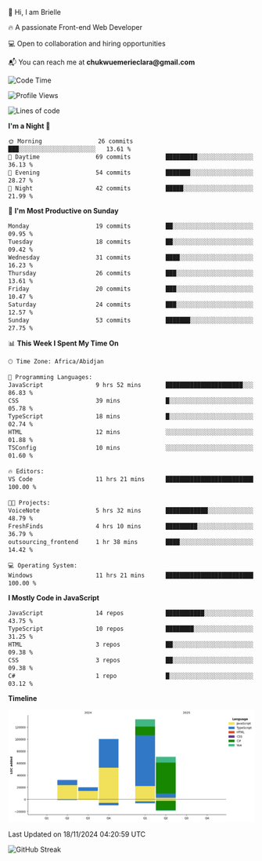 <div align="left">
  <p>👋 Hi, I am Brielle</p>
  <p>🔥 A passionate Front-end Web Developer</p>
  <p>💻 Open to collaboration and hiring opportunities</p>
  <p>📬 You can reach me at <strong>chukwuemerieclara@gmail.com</strong></p>
</div>


 
 <!--START_SECTION:waka-->
![Code Time](http://img.shields.io/badge/Code%20Time-329%20hrs%2035%20mins-blue)

![Profile Views](http://img.shields.io/badge/Profile%20Views-30-blue)

![Lines of code](https://img.shields.io/badge/From%20Hello%20World%20I%27ve%20Written-125.4%20thousand%20lines%20of%20code-blue)

**I'm a Night 🦉** 

```text
🌞 Morning                26 commits          ███░░░░░░░░░░░░░░░░░░░░░░   13.61 % 
🌆 Daytime                69 commits          █████████░░░░░░░░░░░░░░░░   36.13 % 
🌃 Evening                54 commits          ███████░░░░░░░░░░░░░░░░░░   28.27 % 
🌙 Night                  42 commits          █████░░░░░░░░░░░░░░░░░░░░   21.99 % 
```
📅 **I'm Most Productive on Sunday** 

```text
Monday                   19 commits          ██░░░░░░░░░░░░░░░░░░░░░░░   09.95 % 
Tuesday                  18 commits          ██░░░░░░░░░░░░░░░░░░░░░░░   09.42 % 
Wednesday                31 commits          ████░░░░░░░░░░░░░░░░░░░░░   16.23 % 
Thursday                 26 commits          ███░░░░░░░░░░░░░░░░░░░░░░   13.61 % 
Friday                   20 commits          ███░░░░░░░░░░░░░░░░░░░░░░   10.47 % 
Saturday                 24 commits          ███░░░░░░░░░░░░░░░░░░░░░░   12.57 % 
Sunday                   53 commits          ███████░░░░░░░░░░░░░░░░░░   27.75 % 
```


📊 **This Week I Spent My Time On** 

```text
🕑︎ Time Zone: Africa/Abidjan

💬 Programming Languages: 
JavaScript               9 hrs 52 mins       ██████████████████████░░░   86.83 % 
CSS                      39 mins             █░░░░░░░░░░░░░░░░░░░░░░░░   05.78 % 
TypeScript               18 mins             █░░░░░░░░░░░░░░░░░░░░░░░░   02.74 % 
HTML                     12 mins             ░░░░░░░░░░░░░░░░░░░░░░░░░   01.88 % 
TSConfig                 10 mins             ░░░░░░░░░░░░░░░░░░░░░░░░░   01.60 % 

🔥 Editors: 
VS Code                  11 hrs 21 mins      █████████████████████████   100.00 % 

🐱‍💻 Projects: 
VoiceNote                5 hrs 32 mins       ████████████░░░░░░░░░░░░░   48.79 % 
FreshFinds               4 hrs 10 mins       █████████░░░░░░░░░░░░░░░░   36.79 % 
outsourcing_frontend     1 hr 38 mins        ████░░░░░░░░░░░░░░░░░░░░░   14.42 % 

💻 Operating System: 
Windows                  11 hrs 21 mins      █████████████████████████   100.00 % 
```

**I Mostly Code in JavaScript** 

```text
JavaScript               14 repos            ███████████░░░░░░░░░░░░░░   43.75 % 
TypeScript               10 repos            ████████░░░░░░░░░░░░░░░░░   31.25 % 
HTML                     3 repos             ██░░░░░░░░░░░░░░░░░░░░░░░   09.38 % 
CSS                      3 repos             ██░░░░░░░░░░░░░░░░░░░░░░░   09.38 % 
C#                       1 repo              █░░░░░░░░░░░░░░░░░░░░░░░░   03.12 % 
```



**Timeline**

![Lines of Code chart](https://raw.githubusercontent.com/Brielle28/Brielle28/main/assets/bar_graph.png)


 Last Updated on 18/11/2024 04:20:59 UTC
<!--END_SECTION:waka-->

![GitHub Streak](https://github-readme-streak-stats.herokuapp.com/?user=Brielle28)



